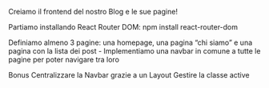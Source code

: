 Creiamo il frontend del nostro Blog e le sue pagine!

Partiamo installando React Router DOM: npm install react-router-dom

Definiamo almeno 3 pagine: una homepage, una pagina “chi siamo” e una pagina con la lista dei post - Implementiamo una navbar in comune a tutte le pagine per poter navigare tra loro

Bonus
Centralizzare la Navbar grazie a un Layout
Gestire la classe active